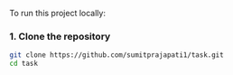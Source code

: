 To run this project locally:

### 1. Clone the repository

```bash
git clone https://github.com/sumitprajapati1/task.git
cd task
